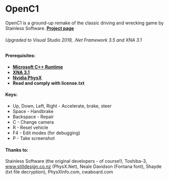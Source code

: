 # OpenC1

OpenC1 is a ground-up remake of the classic driving and wrecking game by Stainless Software.
**[Project page](http://1amstudios.com/projects/openc1)**

###### Upgraded to Visual Studio 2019, .Net Framework 3.5 and XNA 3.1

#### Prerequisites:
 * **[Microsoft C++ Runtime](https://aka.ms/vs/16/release/vc_redist.x86.exe)**
 * **[XNA 3.1](https://www.microsoft.com/en-us/download/details.aspx?id=39)**
 * **[Nvidia PhysX](https://www.nvidia.com/object/physx-9.18.0907-driver.html)**
 * **Read and comply with license.txt**

#### Keys:
 * Up, Down, Left, Right - Accelerate, brake, steer
 * Space - Handbrake
 * Backspace - Repair
 * C - Change camera
 * R - Reset vehicle
 * F4 - Edit modes (for debugging)
 * P - Take screenshot

#### Thanks to: 
  Stainless Software (the original developers - of course!), 
  Toshiba-3, 
  www.stilldesign.co.nz (PhysX.Net), 
  Neale Davidson (Fontana font),
  Shayde (txt file decryption),
  PhysXInfo.com, 
  cwaboard.com